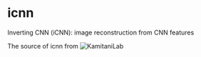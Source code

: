 # icnn
Inverting CNN (iCNN): image reconstruction from CNN features


The source of icnn from ![KamitaniLab](https://github.com/KamitaniLab/icnn)
